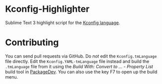 # Kconfig-Highlighter
Sublime Text 3 highlight script for the [Kconfig language](https://www.kernel.org/doc/Documentation/kbuild/kconfig-language.txt).

# Contributing
You can send pull requests via GitHub. Do *not* edit the
`Kconfig.tmLanguage` file directly. Edit the
`Kconfig.YAML-tmLanguage` file instead and build the `.tmLanguage` file
from it using the _Build With: Convert to ... - Property List_ build tool in
[PackageDev](https://github.com/SublimeText/PackageDev). You can also use the key F7 to open up the build menu.
